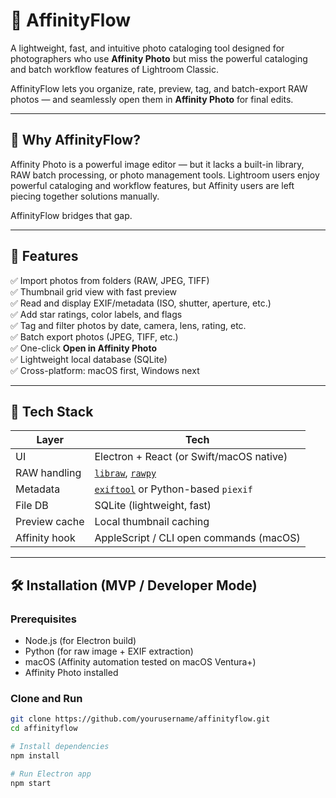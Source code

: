 # 📸 AffinityFlow

A lightweight, fast, and intuitive photo cataloging tool designed for photographers who use **Affinity Photo** but miss the powerful cataloging and batch workflow features of Lightroom Classic.

AffinityFlow lets you organize, rate, preview, tag, and batch-export RAW photos — and seamlessly open them in **Affinity Photo** for final edits.

---

## 🎯 Why AffinityFlow?

Affinity Photo is a powerful image editor — but it lacks a built-in library, RAW batch processing, or photo management tools. Lightroom users enjoy powerful cataloging and workflow features, but Affinity users are left piecing together solutions manually.

AffinityFlow bridges that gap.

---

## 🚀 Features

✅ Import photos from folders (RAW, JPEG, TIFF)  
✅ Thumbnail grid view with fast preview  
✅ Read and display EXIF/metadata (ISO, shutter, aperture, etc.)  
✅ Add star ratings, color labels, and flags  
✅ Tag and filter photos by date, camera, lens, rating, etc.  
✅ Batch export photos (JPEG, TIFF, etc.)  
✅ One-click **Open in Affinity Photo**  
✅ Lightweight local database (SQLite)  
✅ Cross-platform: macOS first, Windows next  

---

## 🧰 Tech Stack

| Layer        | Tech                            |
|--------------|----------------------------------|
| UI           | Electron + React (or Swift/macOS native) |
| RAW handling | [`libraw`](https://www.libraw.org/), [`rawpy`](https://letmaik.github.io/rawpy/) |
| Metadata     | [`exiftool`](https://exiftool.org/) or Python-based `piexif` |
| File DB      | SQLite (lightweight, fast)       |
| Preview cache| Local thumbnail caching          |
| Affinity hook| AppleScript / CLI open commands (macOS) |

---

## 🛠️ Installation (MVP / Developer Mode)

### Prerequisites

- Node.js (for Electron build)
- Python (for raw image + EXIF extraction)
- macOS (Affinity automation tested on macOS Ventura+)
- Affinity Photo installed

### Clone and Run

```bash
git clone https://github.com/yourusername/affinityflow.git
cd affinityflow

# Install dependencies
npm install

# Run Electron app
npm start
